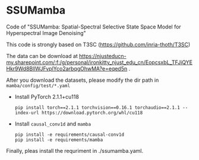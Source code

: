 # SSUMamba
Code of "SSUMamba: Spatial-Spectral Selective State Space Model for Hyperspectral Image Denoising"

This code is strongly based on T3SC (https://github.com/inria-thoth/T3SC)

The data can be download at https://njusteducn-my.sharepoint.com/:f:/g/personal/ironkitty_njust_edu_cn/EopcsxbL_TFJiQYEHkr9Wd8BllWJFvplYco2arbqgOhwMA?e=eqed5n .

After you download the datasets, please modify the dir path in `mamba/config/test/*.yaml`

- Install PyTorch 2.1.1+cu118

  ```shell
  pip install torch==2.1.1 torchvision==0.16.1 torchaudio==2.1.1 --index-url https://download.pytorch.org/whl/cu118
  ```

- Install `causal_conv1d` and `mamba`

  ```shell
  pip install -e requirements/causal-conv1d
  pip install -e requirements/mamba
  ```

Finally, pleas install the requriment in ./ssumamba.yaml.
